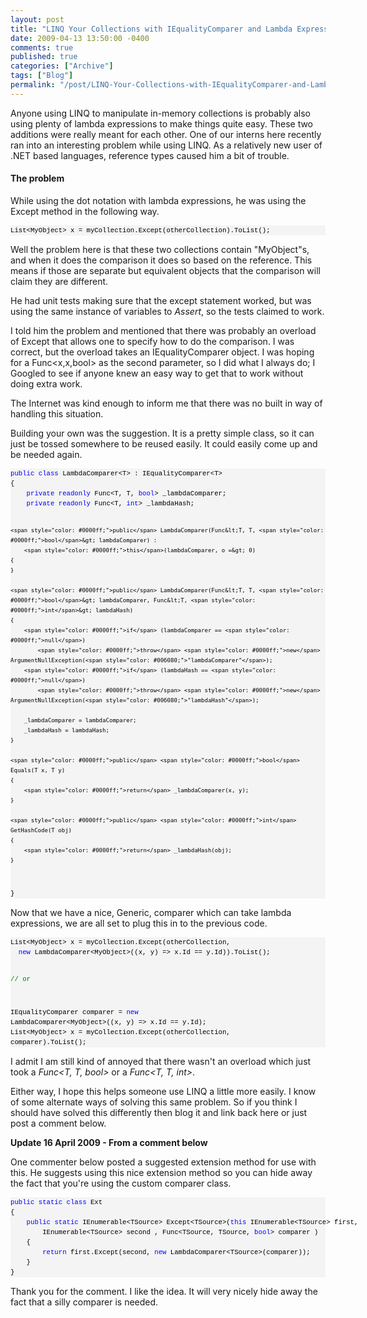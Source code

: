 ```yaml
---
layout: post
title: "LINQ Your Collections with IEqualityComparer and Lambda Expressions"
date: 2009-04-13 13:50:00 -0400
comments: true
published: true
categories: ["Archive"]
tags: ["Blog"]
permalink: "/post/LINQ-Your-Collections-with-IEqualityComparer-and-Lambda-Expressions/"
---
```

<!-- more -->



<p>Anyone using LINQ to manipulate in-memory collections is probably also using plenty of lambda expressions to make things quite easy. These two additions were really meant for each other. One of our interns here recently ran into an interesting problem while using LINQ. As a relatively new user of .NET based languages, reference types caused him a bit of trouble.</p>
<h4>The problem</h4>
<p>While using the dot notation with lambda expressions, he was using the Except method in the following way.</p>
<div>
<pre style="border-style: none; margin: 0em; padding: 0px; overflow: visible; line-height: 12pt; background-color: #f4f4f4; width: 100%; font-family: consolas,'Courier New',courier,monospace; color: black; font-size: 8pt;">List&lt;MyObject&gt; x = myCollection.Except(otherCollection).ToList();</pre>
</div>
<p>Well the problem here is that these two collections contain "MyObject"s, and when it does the comparison it does so based on the reference. This means if those are separate but equivalent objects that the comparison will claim they are different.</p>
<p>He had unit tests making sure that the except statement worked, but was using the same instance of variables to <em>Assert</em>, so the tests claimed to work.</p>
<p>I told him the problem and mentioned that there was probably an overload of Except that allows one to specify how to do the comparison. I was correct, but the overload takes an IEqualityComparer object. I was hoping for a Func&lt;x,x,bool&gt; as the second parameter, so I did what I always do; I Googled to see if anyone knew an easy way to get that to work without doing extra work.</p>
<p>The Internet was kind enough to inform me that there was no built in way of handling this situation.</p>
<p>Building your own was the suggestion. It is a pretty simple class, so it can just be tossed somewhere to be reused easily. It could easily come up and be needed again.</p>
<div>
<pre style="border-style: none; margin: 0em; padding: 0px; overflow: visible; line-height: 12pt; background-color: #f4f4f4; width: 100%; font-family: consolas,'Courier New',courier,monospace; color: black; font-size: 8pt;"><span style="color: #0000ff;">public</span> <span style="color: #0000ff;">class</span> LambdaComparer&lt;T&gt; : IEqualityComparer&lt;T&gt;
{
    <span style="color: #0000ff;">private</span> <span style="color: #0000ff;">readonly</span> Func&lt;T, T, <span style="color: #0000ff;">bool</span>&gt; _lambdaComparer;
    <span style="color: #0000ff;">private</span> <span style="color: #0000ff;">readonly</span> Func&lt;T, <span style="color: #0000ff;">int</span>&gt; _lambdaHash;

    <span style="color: #0000ff;">public</span> LambdaComparer(Func&lt;T, T, <span style="color: #0000ff;">bool</span>&gt; lambdaComparer) :
        <span style="color: #0000ff;">this</span>(lambdaComparer, o =&gt; 0)
    {
    }
    
    <span style="color: #0000ff;">public</span> LambdaComparer(Func&lt;T, T, <span style="color: #0000ff;">bool</span>&gt; lambdaComparer, Func&lt;T, <span style="color: #0000ff;">int</span>&gt; lambdaHash)
    {
        <span style="color: #0000ff;">if</span> (lambdaComparer == <span style="color: #0000ff;">null</span>)
            <span style="color: #0000ff;">throw</span> <span style="color: #0000ff;">new</span> ArgumentNullException(<span style="color: #006080;">"lambdaComparer"</span>);
        <span style="color: #0000ff;">if</span> (lambdaHash == <span style="color: #0000ff;">null</span>)
            <span style="color: #0000ff;">throw</span> <span style="color: #0000ff;">new</span> ArgumentNullException(<span style="color: #006080;">"lambdaHash"</span>);

        _lambdaComparer = lambdaComparer;
        _lambdaHash = lambdaHash;
    }

    <span style="color: #0000ff;">public</span> <span style="color: #0000ff;">bool</span> Equals(T x, T y)
    {
        <span style="color: #0000ff;">return</span> _lambdaComparer(x, y);
    }

    <span style="color: #0000ff;">public</span> <span style="color: #0000ff;">int</span> GetHashCode(T obj)
    {
        <span style="color: #0000ff;">return</span> _lambdaHash(obj);
    }
}</pre>
</div>
<p>Now that we have a nice, Generic, comparer which can take lambda expressions, we are all set to plug this in to the previous code.</p>
<div>
<pre style="border-style: none; margin: 0em; padding: 0px; overflow: visible; line-height: 12pt; background-color: #f4f4f4; width: 100%; font-family: consolas,'Courier New',courier,monospace; color: black; font-size: 8pt;">List&lt;MyObject&gt; x = myCollection.Except(otherCollection, 
  <span style="color: #0000ff;">new</span> LambdaComparer&lt;MyObject&gt;((x, y) =&gt; x.Id == y.Id)).ToList();

<span style="color: #008000;">// or</span>

IEqualityComparer comparer = <span style="color: #0000ff;">new</span> LambdaComparer&lt;MyObject&gt;((x, y) =&gt; x.Id == y.Id);
List&lt;MyObject&gt; x = myCollection.Except(otherCollection, comparer).ToList();</pre>
</div>
<p>I admit I am still kind of annoyed that there wasn't an overload which just took a <em>Func&lt;T, T, bool&gt;</em> or a <em>Func&lt;T, T, int&gt;</em>.</p>
<p>Either way, I hope this helps someone use LINQ a little more easily. I know of some alternate ways of solving this same problem. So if you think I should have solved this differently then blog it and link back here or just post a comment below.</p>
<p><strong>Update 16 April 2009 - From a comment below</strong></p>
<p>One commenter below posted a suggested extension method for use with this. He suggests using this nice extension method so you can hide away the fact that you're using the custom comparer class.</p>
<div>
<pre style="border-style: none; margin: 0em; padding: 0px; overflow: visible; line-height: 12pt; background-color: #f4f4f4; width: 100%; font-family: consolas,'Courier New',courier,monospace; color: black; font-size: 8pt;"><span style="color: #0000ff;">public</span> <span style="color: #0000ff;">static</span> <span style="color: #0000ff;">class</span> Ext
{
    <span style="color: #0000ff;">public</span> <span style="color: #0000ff;">static</span> IEnumerable&lt;TSource&gt; Except&lt;TSource&gt;(<span style="color: #0000ff;">this</span> IEnumerable&lt;TSource&gt; first, 
        IEnumerable&lt;TSource&gt; second , Func&lt;TSource, TSource, <span style="color: #0000ff;">bool</span>&gt; comparer )
    {
        <span style="color: #0000ff;">return</span> first.Except(second, <span style="color: #0000ff;">new</span> LambdaComparer&lt;TSource&gt;(comparer));
    }
}</pre>
</div>
<p>Thank you for the comment. I like the idea. It will very nicely hide away the fact that a silly comparer is needed.</p>
